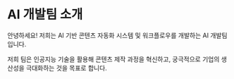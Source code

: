 # AI 개발팀 소개
안녕하세요! 저희는 AI 기반 콘텐츠 자동화 시스템 및 워크플로우를 개발하는 AI 개발팀입니다.

저희 팀은 인공지능 기술을 활용해 콘텐츠 제작 과정을 혁신하고, 궁극적으로 기업의 생산성을 극대화하는 것을 목표로 합니다.